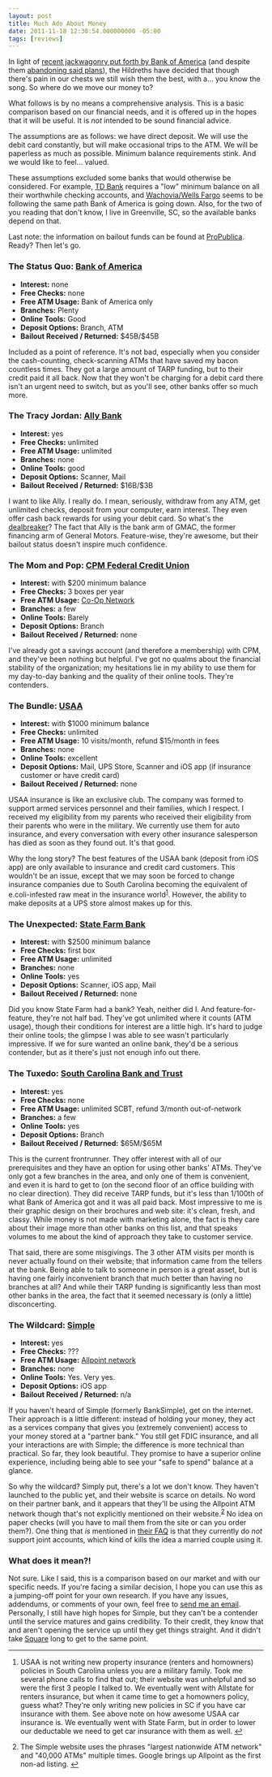 ```yaml
---
layout: post
title: Much Ado About Money
date: 2011-11-18 12:30:54.000000000 -05:00
tags: [reviews]
---
```

<p>In light of <a href="http://money.cnn.com/2011/09/29/pf/bank_of_america_debit_fee/">recent jackwagonry put forth by Bank of America</a> (and despite them <a href="http://money.cnn.com/2011/11/01/pf/bank_of_america_debit_fee/index.htm">abandoning said plans</a>), the Hildreths have decided that though there's pain in our chests we still wish them the best, with a... you know the song. So where do we move our money to?</p>

<p>What follows is by no means a comprehensive analysis. This is a basic comparison based on our financial needs, and it is offered up in the hopes that it will be useful. It is <em>not</em> intended to be sound financial advice.</p>

<p>The assumptions are as follows: we have direct deposit. We will use the debit card constantly, but will make occasional trips to the ATM. We will be paperless as much as possible. Minimum balance requirements stink. And we would like to feel... valued.</p>

<p>These assumptions excluded some banks that would otherwise be considered. For example, <a href="http://www.tdbank.com/">TD Bank</a> requires a "low" minimum balance on all their worthwhile checking accounts, and <a href="http://www.wellsfargo.com/">Wachovia/Wells Fargo</a> seems to be following the same path Bank of America is going down. Also, for the two of you reading that don't know, I live in Greenville, SC, so the available banks depend on that.</p>

<p>Last note: the information on bailout funds can be found at <a href="http://projects.propublica.org/bailout/list">ProPublica</a>. Ready? Then let's go.</p>

<h3>The Status Quo: <a href="http://www.bankofamerica.com/">Bank of America</a></h3>

<ul>
<li><strong>Interest:</strong> none</li>
<li><strong>Free Checks:</strong> none</li>
<li><strong>Free ATM Usage:</strong> Bank of America only</li>
<li><strong>Branches:</strong> Plenty</li>
<li><strong>Online Tools:</strong> Good</li>
<li><strong>Deposit Options:</strong> Branch, ATM</li>
<li><strong>Bailout Received / Returned:</strong> $45B/$45B</li>
</ul>

<p>Included as a point of reference. It's not bad, especially when you consider the cash-counting, check-scanning ATMs that have saved my bacon countless times. They got a large amount of TARP funding, but to their credit paid it all back. Now that they won't be charging for a debit card there isn't an urgent need to switch, but as you'll see, other banks offer so much more.</p>

<h3>The Tracy Jordan: <a href="http://www.ally.com/">Ally Bank</a></h3>

<ul>
<li><strong>Interest:</strong> yes</li>
<li><strong>Free Checks:</strong> unlimited</li>
<li><strong>Free ATM Usage:</strong> unlimited</li>
<li><strong>Branches:</strong> none</li>
<li><strong>Online Tools:</strong> good</li>
<li><strong>Deposit Options:</strong> Scanner, Mail</li>
<li><strong>Bailout Received / Returned:</strong> $16B/$3B</li>
</ul>

<p>I want to like Ally. I really do. I mean, seriously, withdraw from any ATM, get unlimited checks, deposit from your computer, earn interest. They even offer cash back rewards for using your debit card. So what's the <a href="http://www.hulu.com/watch/73150/30-rock-preach-it-liz-lemon">dealbreaker</a>? The fact that Ally is the bank arm of GMAC, the former financing arm of General Motors. Feature-wise, they're awesome, but their bailout status doesn't inspire much confidence.</p>

<h3>The Mom and Pop: <a href="http://www.cpmfed.com/">CPM Federal Credit Union</a></h3>

<ul>
<li><strong>Interest:</strong> with $200 minimum balance</li>
<li><strong>Free Checks:</strong> 3 boxes per year</li>
<li><strong>Free ATM Usage:</strong> <a href="https://www.co-opfs.org/">Co-Op Network</a></li>
<li><strong>Branches:</strong> a few</li>
<li><strong>Online Tools:</strong> Barely</li>
<li><strong>Deposit Options:</strong> Branch</li>
<li><strong>Bailout Received / Returned:</strong> none</li>
</ul>

<p>I've already got a savings account (and therefore a membership) with CPM, and they've been nothing but helpful. I've got no qualms about the financial stability of the organization; my hesitations lie in my ability to use them for my day-to-day banking and the quality of their online tools. They're contenders.</p>

<h3>The Bundle: <a href="http://www.usaa.com/">USAA</a></h3>

<ul>
<li><strong>Interest:</strong> with $1000 minimum balance</li>
<li><strong>Free Checks:</strong> unlimited</li>
<li><strong>Free ATM Usage:</strong> 10 visits/month, refund $15/month in fees</li>
<li><strong>Branches:</strong> none</li>
<li><strong>Online Tools:</strong> excellent</li>
<li><strong>Deposit Options:</strong> Mail, UPS Store, Scanner and iOS app (if insurance customer or have credit card)</li>
<li><strong>Bailout Received / Returned:</strong> none</li>
</ul>

<p>USAA insurance is like an exclusive club. The company was formed to support armed services personnel and their families, which I respect. I received my eligibility from my parents who received their eligibility from their parents who were in the military. We currently use them for auto insurance, and every conversation with every other insurance salesperson has died as soon as they found out. It's that good.</p>

<p>Why the long story? The best features of the USAA bank (deposit from iOS app) are only available to insurance and credit card customers. This wouldn't be an issue, except that we may soon be forced to change insurance companies due to South Carolina becoming the equivalent of e.coli-infested raw meat in the insurance world<sup id="fnref-81:ins"><a href="#fn-81:ins" rel="footnote">1</a></sup>. However, the ability to make deposits at a UPS store almost makes up for this.</p>

<h3>The Unexpected: <a href="http://www.statefarm.com/bank/bank.asp">State Farm Bank</a></h3>

<ul>
<li><strong>Interest:</strong> with $2500 minimum balance</li>
<li><strong>Free Checks:</strong> first box</li>
<li><strong>Free ATM Usage:</strong> unlimited</li>
<li><strong>Branches:</strong> none</li>
<li><strong>Online Tools:</strong> yes</li>
<li><strong>Deposit Options:</strong> Scanner, iOS app, Mail</li>
<li><strong>Bailout Received / Returned:</strong> none</li>
</ul>

<p>Did you know State Farm had a bank? Yeah, neither did I. And feature-for-feature, they're not half bad. They've got unlimited where it counts (ATM usage), though their conditions for interest are a little high. It's hard to judge their online tools; the glimpse I was able to see wasn't particularly impressive. If we for sure wanted an online bank, they'd be a serious contender, but as it there's just not enough info out there.</p>

<h3>The Tuxedo: <a href="http://www.scbtonline.com/">South Carolina Bank and Trust</a></h3>

<ul>
<li><strong>Interest:</strong> yes</li>
<li><strong>Free Checks:</strong> none</li>
<li><strong>Free ATM Usage:</strong> unlimited SCBT, refund 3/month out-of-network</li>
<li><strong>Branches:</strong> a few</li>
<li><strong>Online Tools:</strong> yes</li>
<li><strong>Deposit Options:</strong> Branch</li>
<li><strong>Bailout Received / Returned:</strong> $65M/$65M</li>
</ul>

<p>This is the current frontrunner. They offer interest with all of our prerequisites and they have an option for using other banks' ATMs. They've only got a few branches in the area, and only one of them is convenient, and even it is hard to get to (on the second floor of an office building with no clear direction). They did receive TARP funds, but it's less than 1/100th of what Bank of America got and it was all paid back. Most impressive to me is their graphic design on their brochures and web site: it's clean, fresh, and classy. While money is not made with marketing alone, the fact is they care about their image more than other banks on this list, and that speaks volumes to me about the kind of approach they take to customer service.</p>

<p>That said, there are some misgivings. The 3 other ATM visits per month is never actually found on their website; that information came from the tellers at the bank. Being able to talk to someone in person is a great asset, but is having one fairly inconvenient branch that much better than having no branches at all? And while their TARP funding is significantly less than most other banks in the area, the fact that it seemed necessary is (only a little) disconcerting.</p>

<h3>The Wildcard: <a href="http://www.simple.com/">Simple</a></h3>

<ul>
<li><strong>Interest:</strong> yes</li>
<li><strong>Free Checks:</strong> ???</li>
<li><strong>Free ATM Usage:</strong> <a href="http://www.allpointnetwork.com/">Allpoint network</a></li>
<li><strong>Branches:</strong> none</li>
<li><strong>Online Tools:</strong> Yes. Very yes.</li>
<li><strong>Deposit Options:</strong> iOS app</li>
<li><strong>Bailout Received / Returned:</strong> n/a</li>
</ul>

<p>If you haven't heard of Simple (formerly BankSimple), get on the internet. Their approach is a little different: instead of holding your money, they act as a services company that gives you (extremely convenient) access to your money stored at a "partner bank." You still get FDIC insurance, and all your interactions are with Simple; the difference is more technical than practical. So far, they look beautiful. They promise to have a superior online experience, including being able to see your "safe to spend" balance at a glance.</p>

<p>So why the wildcard? Simply put, there's a lot we don't know. They haven't launched to the public yet, and their website is scarce on details. No word on their partner bank, and it appears that they'll be using the Allpoint ATM network though that's not explicitly mentioned on their website.<sup id="fnref-81:apatm"><a href="#fn-81:apatm" rel="footnote">2</a></sup> No idea on paper checks (will you have to mail them from the site or can you order them?). One thing that <em>is</em> mentioned in <a href="https://www.simple.com/faq/#other">their FAQ</a> is that they currently do <em>not</em> support joint accounts, which kind of kills the idea a married couple using it.</p>

<h3>What does it mean?!</h3>

<p>Not sure. Like I said, this is a comparison based on our market and with our specific needs. If you're facing a similar decision, I hope you can use this as a jumping-off point for your own research. If you have any issues, addendums, or comments of your own, feel free to <a href="mailto:oddevan@shortmail.com">send me an email</a>. Personally, I still have high hopes for Simple, but they can't be a contender until the service matures and gains credibility. To their credit, they know that and aren't opening the service up until they get things straight. And it didn't take <a href="http://squareup.com/">Square</a> long to get to the same point.</p>

<div class="footnotes">
<hr />
<ol>

<li id="fn-81:ins">
<p>USAA is not writing new property insurance (renters and homowners) policies in South Carolina unless you are a military family. Took me several phone calls to find that out; their website was unhelpful and so were the first 3 people I talked to. We eventually went with Allstate for renters insurance, but when it came time to get a homowners policy, guess what? They're only writing new policies in SC if you have car insurance with them. See above note on how awesome USAA car insurance is. We eventually went with State Farm, but in order to lower our deductable we need to get car insurance with them as well.&#160;<a href="#fnref-81:ins" rev="footnote">&#8617;</a></p>
</li>

<li id="fn-81:apatm">
<p>The Simple website uses the phrases "largest nationwide ATM network" and "40,000 ATMs" multiple times. Google brings up Allpoint as the first non-ad listing.&#160;<a href="#fnref-81:apatm" rev="footnote">&#8617;</a></p>
</li>

</ol>
</div>
